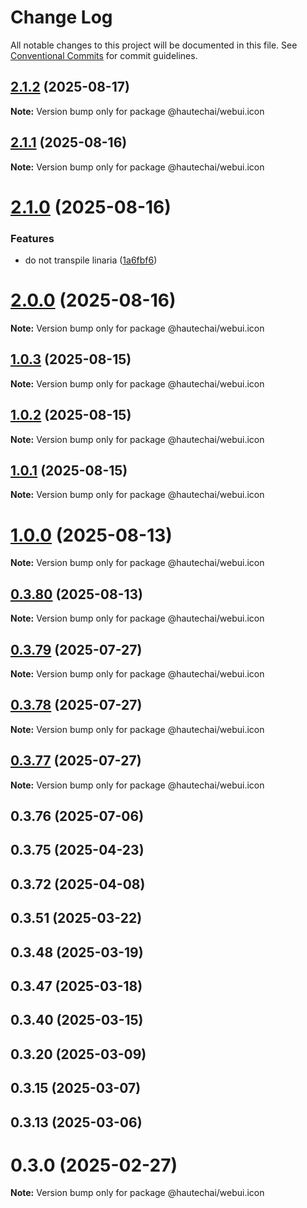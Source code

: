 # Change Log

All notable changes to this project will be documented in this file.
See [Conventional Commits](https://conventionalcommits.org) for commit guidelines.

## [2.1.2](https://github.com/HautechAI/webui/compare/@hautechai/webui.icon@2.1.1...@hautechai/webui.icon@2.1.2) (2025-08-17)

**Note:** Version bump only for package @hautechai/webui.icon

## [2.1.1](https://github.com/HautechAI/webui/compare/@hautechai/webui.icon@2.1.0...@hautechai/webui.icon@2.1.1) (2025-08-16)

**Note:** Version bump only for package @hautechai/webui.icon

# [2.1.0](https://github.com/HautechAI/webui/compare/@hautechai/webui.icon@1.0.3...@hautechai/webui.icon@2.1.0) (2025-08-16)

### Features

- do not transpile linaria ([1a6fbf6](https://github.com/HautechAI/webui/commit/1a6fbf6353a0e5028040006b5045170cf83f1ba0))

# [2.0.0](https://github.com/HautechAI/webui/compare/@hautechai/webui.icon@1.0.3...@hautechai/webui.icon@2.0.0) (2025-08-16)

**Note:** Version bump only for package @hautechai/webui.icon

## [1.0.3](https://github.com/HautechAI/webui/compare/@hautechai/webui.icon@1.0.2...@hautechai/webui.icon@1.0.3) (2025-08-15)

**Note:** Version bump only for package @hautechai/webui.icon

## [1.0.2](https://github.com/HautechAI/webui/compare/@hautechai/webui.icon@1.0.1...@hautechai/webui.icon@1.0.2) (2025-08-15)

**Note:** Version bump only for package @hautechai/webui.icon

## [1.0.1](https://github.com/HautechAI/webui/compare/@hautechai/webui.icon@1.0.0...@hautechai/webui.icon@1.0.1) (2025-08-15)

**Note:** Version bump only for package @hautechai/webui.icon

# [1.0.0](https://github.com/HautechAI/webui/compare/@hautechai/webui.icon@0.3.80...@hautechai/webui.icon@1.0.0) (2025-08-13)

**Note:** Version bump only for package @hautechai/webui.icon

## [0.3.80](https://github.com/HautechAI/webui/compare/@hautechai/webui.icon@0.3.79...@hautechai/webui.icon@0.3.80) (2025-08-13)

**Note:** Version bump only for package @hautechai/webui.icon

## [0.3.79](https://github.com/HautechAI/webui/compare/@hautechai/webui.icon@0.3.78...@hautechai/webui.icon@0.3.79) (2025-07-27)

**Note:** Version bump only for package @hautechai/webui.icon

## [0.3.78](https://github.com/HautechAI/webui/compare/@hautechai/webui.icon@0.3.77...@hautechai/webui.icon@0.3.78) (2025-07-27)

**Note:** Version bump only for package @hautechai/webui.icon

## [0.3.77](https://github.com/HautechAI/webui/compare/@hautechai/webui.icon@0.3.76...@hautechai/webui.icon@0.3.77) (2025-07-27)

**Note:** Version bump only for package @hautechai/webui.icon

## 0.3.76 (2025-07-06)

## 0.3.75 (2025-04-23)

## 0.3.72 (2025-04-08)

## 0.3.51 (2025-03-22)

## 0.3.48 (2025-03-19)

## 0.3.47 (2025-03-18)

## 0.3.40 (2025-03-15)

## 0.3.20 (2025-03-09)

## 0.3.15 (2025-03-07)

## 0.3.13 (2025-03-06)

# 0.3.0 (2025-02-27)

**Note:** Version bump only for package @hautechai/webui.icon
